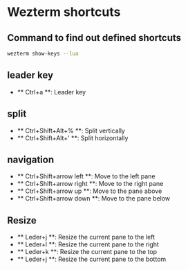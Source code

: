 # Wezterm shortcuts

## Command to find out defined shortcuts

```bash
wezterm show-keys --lua
```

## leader key

- ** Ctrl+a **: Leader key

## split
- ** Ctrl+Shift+Alt+% **: Split vertically
- ** Ctrl+Shift+Alt+' **: Split horizontally

## navigation
- ** Ctrl+Shift+arrow left **: Move to the left pane
- ** Ctrl+Shift+arrow right **: Move to the right pane
- ** Ctrl+Shift+arrow up **: Move to the pane above
- ** Ctrl+Shift+arrow down **: Move to the pane below

## Resize
- ** Leder+j **: Resize the current pane to the left 
- ** Leder+l **: Resize the current pane to the right
- ** Leder+k **: Resize the current pane to the top
- ** Leder+j **: Resize the current pane to the bottom


